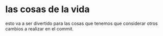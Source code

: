 # las cosas de la vida 
esto va a ser divertido
para las cosas que tenemos que considerar 
otros cambios a realizar en el commit. 